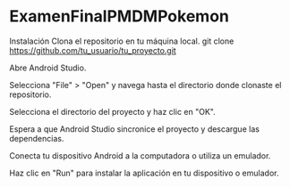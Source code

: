 # ExamenFinalPMDMPokemon
Instalación
Clona el repositorio en tu máquina local.
git clone https://github.com/tu_usuario/tu_proyecto.git

Abre Android Studio.

Selecciona "File" > "Open" y navega hasta el directorio donde clonaste el repositorio.

Selecciona el directorio del proyecto y haz clic en "OK".

Espera a que Android Studio sincronice el proyecto y descargue las dependencias.

Conecta tu dispositivo Android a la computadora o utiliza un emulador.

Haz clic en "Run" para instalar la aplicación en tu dispositivo o emulador.
